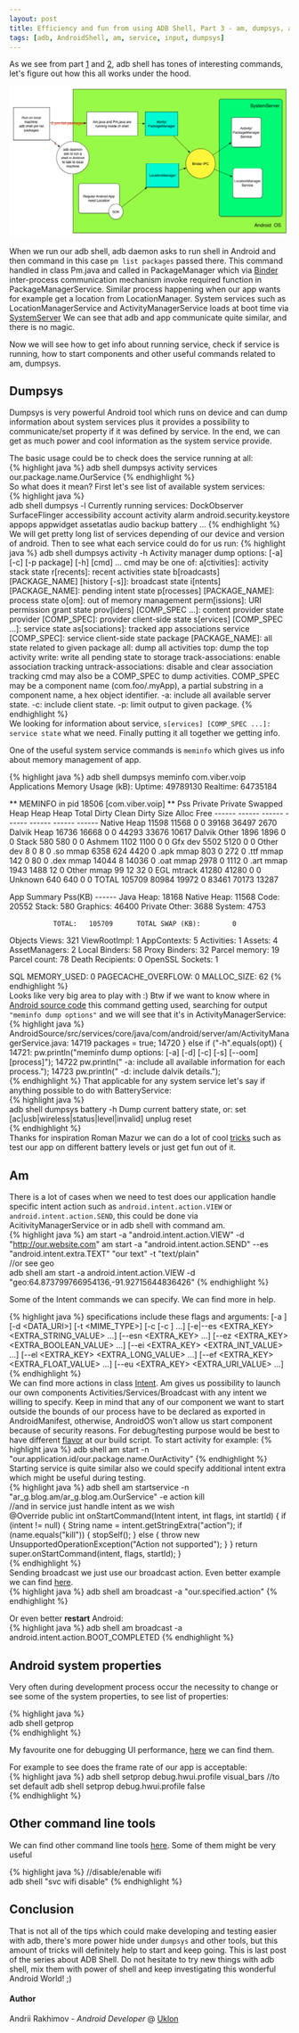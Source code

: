 ```yaml
---
layout: post
title: Efficiency and fun from using ADB Shell, Part 3 - am, dumpsys, android system properties
tags: [adb, AndroidShell, am, service, input, dumpsys]
---
```

    
  
   As we see from part [1](https://ar-g.github.io/ADB-Shell-Part-1/) and [2](https://ar-g.github.io/ADB-Shell-Part-2/), adb shell has tones of interesting commands, let's figure out how this all works under the hood.

![Communicate with system service from adb vs app](/images/3/diagram_shell_communicate.png "Communicate with system service from adb vs app")  
    
When we run our adb shell, adb daemon asks to run shell in Android and then command in this case `pm list packages` passed there. This command handled in class Pm.java and called in PackageManager which via [Binder](https://www.youtube.com/watch?v=Jgampt1DOak) inter-process communication mechanism invoke required function in PackageManagerService. Similar process happening when our app wants for example get a location from LocationManager. System services such as LocationManagerService and ActivityManagerService loads at boot time via [SystemServer](http://www.slideshare.net/opersys/understanding-the-android-system-server) We can see that adb and app communicate quite similar, and there is no magic.
  
 Now we will see how to get info about running service, check if service is running, how to start components and other useful commands related to am, dumpsys.

## Dumpsys

 Dumpsys is very powerful Android tool which runs on device and can dump information about system services plus it provides a possibility to communicate/set property if it was defined by service. In the end, we can get as much power and cool information as the system service provide.
  
 The basic usage could be to check does the service running at all:    
{% highlight java %} 
adb shell dumpsys activity services our.package.name.OurService
{% endhighlight %}     
So what does it mean?  First let's see list of available system services:   
{% highlight java %}   
adb shell dumpsys -l
Currently running services:
  DockObserver
  SurfaceFlinger
  accessibility
  account
  activity
  alarm
  android.security.keystore
  appops
  appwidget
  assetatlas
  audio
  backup
  battery
    ...
{% endhighlight %}   
We will get pretty long list of services depending of our device and version of android. Then to see what each service could do  for us run:
{% highlight java %} 
adb shell dumpsys activity -h
Activity manager dump options:
  [-a] [-c] [-p package] [-h] [cmd] ...
  cmd may be one of:
    a[ctivities]: activity stack state
    r[recents]: recent activities state
    b[roadcasts] [PACKAGE_NAME] [history [-s]]: broadcast state
    i[ntents] [PACKAGE_NAME]: pending intent state
    p[rocesses] [PACKAGE_NAME]: process state
    o[om]: out of memory management
    perm[issions]: URI permission grant state
    prov[iders] [COMP_SPEC ...]: content provider state
    provider [COMP_SPEC]: provider client-side state
    s[ervices] [COMP_SPEC ...]: service state
    as[sociations]: tracked app associations
    service [COMP_SPEC]: service client-side state
    package [PACKAGE_NAME]: all state related to given package
    all: dump all activities
    top: dump the top activity
    write: write all pending state to storage
    track-associations: enable association tracking
    untrack-associations: disable and clear association tracking
  cmd may also be a COMP_SPEC to dump activities.
  COMP_SPEC may be a component name (com.foo/.myApp),
    a partial substring in a component name, a
    hex object identifier.
  -a: include all available server state.
  -c: include client state.
  -p: limit output to given package.
{% endhighlight %}  
We looking for information about service, `s[ervices] [COMP_SPEC ...]: service state` what we need. Finally putting it all together we getting info.

One of the useful system service commands is `meminfo` which gives us info about memory management of app.

{% highlight java %} 
adb shell dumpsys meminfo com.viber.voip
Applications Memory Usage (kB):
Uptime: 49789130 Realtime: 64735184

** MEMINFO in pid 18506 [com.viber.voip] **
                   Pss  Private  Private  Swapped     Heap     Heap     Heap
                 Total    Dirty    Clean    Dirty     Size    Alloc     Free
                ------   ------   ------   ------   ------   ------   ------
  Native Heap    11598    11568        0        0    39168    36497     2670
  Dalvik Heap    16736    16668        0        0    44293    33676    10617
 Dalvik Other     1896     1896        0        0
        Stack      580      580        0        0
       Ashmem     1102     1100        0        0
      Gfx dev     5502     5120        0        0
    Other dev        8        0        8        0
     .so mmap     6358      624     4420        0
    .apk mmap      803        0      272        0
    .ttf mmap      142        0       80        0
    .dex mmap    14044        8    14036        0
    .oat mmap     2978        0     1112        0
    .art mmap     1943     1488       12        0
   Other mmap       99       12       32        0
   EGL mtrack    41280    41280        0        0
      Unknown      640      640        0        0
        TOTAL   105709    80984    19972        0    83461    70173    13287

 App Summary
                       Pss(KB)
                        ------
           Java Heap:    18168
         Native Heap:    11568
                Code:    20552
               Stack:      580
            Graphics:    46400
       Private Other:     3688
              System:     4753

               TOTAL:   105709      TOTAL SWAP (KB):        0

 Objects
               Views:      321         ViewRootImpl:        1
         AppContexts:        5           Activities:        1
              Assets:        4        AssetManagers:        2
       Local Binders:       58        Proxy Binders:       32
       Parcel memory:       19         Parcel count:       78
    Death Recipients:        0      OpenSSL Sockets:        1

 SQL
         MEMORY_USED:        0
  PAGECACHE_OVERFLOW:        0          MALLOC_SIZE:       62
{% endhighlight %}  
Looks like very big area to play with :) Btw if we want to know where in [Android source code](https://android.googlesource.com/platform/frameworks/base/) this command getting used, searching for output `"meminfo dump options"` and we will see that it's in ActivityManagerService:    
{% highlight java %}
AndroidSource/src/services/core/java/com/android/server/am/ActivityManagerService.java:
 14719                  packages = true;
 14720              } else if ("-h".equals(opt)) {
 14721:                 pw.println("meminfo dump options: [-a] [-d] [-c] [-s] [--oom] [process]");
 14722                  pw.println("  -a: include all available information for each process.");
 14723                  pw.println("  -d: include dalvik details.");  
{% endhighlight %} 
That applicable for any system service let's say if anything possible to do with BatteryService:  
{% highlight java %}   
adb shell dumpsys battery -h
Dump current battery state, or:
  set [ac|usb|wireless|status|level|invalid] <value>
  unplug
  reset  
{% endhighlight %}  
Thanks for inspiration Roman Mazur we can do a lot of cool [tricks](https://stanfy.com/blog/android-shell-part-1-mocking-battery-status/) such as test our app on different battery levels or just get fun out of it.

## Am

There is a lot of cases when we need to test does our application handle specific intent action such as `android.intent.action.VIEW` or `android.intent.action.SEND`, this could be done via AcitivityManagerService or in adb shell with command am.   
{% highlight java %} 
am start -a "android.intent.action.VIEW" -d "http://our.website.com"
am start -a "android.intent.action.SEND" --es "android.intent.extra.TEXT" "our text" -t "text/plain"  
//or see geo  
adb shell am start -a android.intent.action.VIEW -d "geo:64.873799766954136,-91.92715644836426"
{% endhighlight %}   
  
Some of the Intent commands we can specify. We can find more in help.  
     
{% highlight java %} 
<INTENT> specifications include these flags and arguments:
    [-a <ACTION>] [-d <DATA_URI>] [-t <MIME_TYPE>]
    [-c <CATEGORY> [-c <CATEGORY>] ...]
    [-e|--es <EXTRA_KEY> <EXTRA_STRING_VALUE> ...]
    [--esn <EXTRA_KEY> ...]
    [--ez <EXTRA_KEY> <EXTRA_BOOLEAN_VALUE> ...]
    [--ei <EXTRA_KEY> <EXTRA_INT_VALUE> ...]
    [--el <EXTRA_KEY> <EXTRA_LONG_VALUE> ...]
    [--ef <EXTRA_KEY> <EXTRA_FLOAT_VALUE> ...]
    [--eu <EXTRA_KEY> <EXTRA_URI_VALUE> ...]  
{% endhighlight %}   
We can find more actions in class [Intent](https://developer.android.com/reference/android/content/Intent.html).
Am gives us possibility to launch our own components Activities/Services/Broadcast with any intent we willing to specify. Keep in mind that any of our component we want to start outside the bounds of our process have to be declared as exported in AndroidManifest, otherwise, AndroidOS won't allow us start component because of security reasons. For debug/testing purpose would be best to have different [flavor](https://sites.google.com/a/android.com/tools/tech-docs/new-build-system/user-guide#TOC-Product-flavors) at our build script. To start activity for example:
{% highlight java %}
adb shell am start -n "our.application.id/our.package.name.OurActivity"
{% endhighlight %}  
Starting service is quite similar also we could specify additional intent extra which might be useful during testing.  
{% highlight java %}
adb shell am startservice -n "ar_g.blog.am/ar_g.blog.am.OurService" -e action kill  
//and in service just handle intent as we wish  
@Override public int onStartCommand(Intent intent, int flags, int startId) {
    if (intent != null) {
      String name = intent.getStringExtra("action");
      if (name.equals("kill")) {
        stopSelf();
      } else {
        throw new UnsupportedOperationException("Action not supported");
      }
    }
    return super.onStartCommand(intent, flags, startId);
  }  
{% endhighlight %}    
Sending broadcast we just use our broadcast action. Even better example we can find [here](https://stanfy.com/blog/android-shell-part-2-starting-%D1%81omponents-you-need-activity-manager-client/).   
{% highlight java %}
adb shell am broadcast -a "our.specified.action"
{% endhighlight %}    
  
Or even better **restart** Android:  
{% highlight java %}
adb shell am broadcast -a android.intent.action.BOOT_COMPLETED 
{% endhighlight %}     

## Android system properties

Very often during development process occur the necessity to change or see some of the system properties, to see list of properties:
 
{% highlight java %}  
adb shell getprop   
{% endhighlight %}    
 
My favourite one for debugging UI performance, [here](https://android.googlesource.com/platform/frameworks/base/+/android-6.0.0_r41/libs/hwui/Properties.h) we can find them.

For example to see does the frame rate of our app is acceptable:    
{% highlight java %}
adb shell setprop debug.hwui.profile visual_bars
//to set default
adb shell setprop debug.hwui.profile false  
{% endhighlight %}  
    
## Other command line tools  
 
We can find other command line tools [here](https://android.googlesource.com/platform/frameworks/base/+/android-6.0.0_r41/cmds). Some of them might be very useful   
  
{% highlight java %}
//disable/enable wifi  
adb shell "svc wifi disable"
{% endhighlight %}  

## Conclusion

That is not all of the tips which could make developing and testing easier with adb, there's more power hide under `dumpsys` and other tools, but this amount of tricks will definitely help to start and keep going. This is last post of the series about ADB Shell. Do not hesitate to try new things with adb shell, mix them with power of shell and keep investigating this wonderful Android World! ;)



#### Author
Andrii Rakhimov - *Android Developer* @ [Uklon](http://uklon.com.ua/)